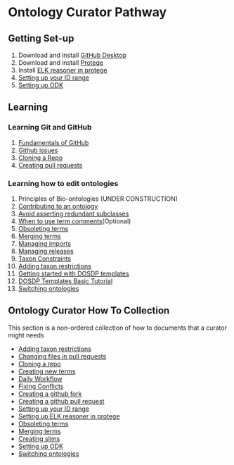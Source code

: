 # Ontology Curator Pathway

## Getting Set-up

1. Download and install [GitHub Desktop](https://desktop.github.com/)
2. Download and install [Protege](https://protege.stanford.edu/products.php)
3. Install [ELK reasoner in protege](../howto/installiong_elk_in_protege.md)
4. [Setting up your ID range](../howto/idrange.md)
5. [Setting up ODK](../howto/odk_setup.md)

## Learning

### Learning Git and GitHub

1. [Fundamentals of GitHub](../tutorial/github_fundamentals.md)
2. [Github issues](../tutorial/github_issues.md)
3. [Cloning a Repo](../howto/clone_mondo_repo.md)
4. [Creating pull requests](../howto/github_create_pull_request.md)

### Learning how to edit ontologies
1. Principles of Bio-ontologies (UNDER CONSTRUCTION)
2. [Contributing to an ontology](../lessons/contributing_to_obo_ontologies.md)
3. [Avoid asserting redundant subclasses](../discussion/DeletingAssertedSubClasses.md)
4. [When to use term comments](../discussion/TermComments.md)(Optional)
5. [Obsoleting terms](../howto/ObsoleteTerm.md)
6. [Merging terms](../howto/MergeTerms.md)
7. [Managing imports](../tutorials/managing-dynamic-imports-odk.md)
8. [Managing releases](../tutorials/managing-ontology-releases-odk.md)
9. [Taxon Constraints](../discussion/taxon-constraints-explainer.md)
10. [Adding taxon restrictions](../howto/add_taxon_restrictions.md)
11. [Getting started with DOSDP templates](../tutorial/dosdp_overview.md)
12. [DOSDP Templates Basic Tutorial](../tutorial/dosdp_template.md)
13. [Switching ontologies](../howto/switching_ontologies.md)

## Ontology Curator How To Collection
This section is a non-ordered collection of how to documents that a curator might needs
- [Adding taxon restrictions](../howto/add_taxon_restrictions.md)
- [Changing files in pull requests](../howto/change_files_pull_request.md)
- [Cloning a repo](../howto/clone_mondo_repo.md)
- [Creating new terms](../howto/CreateNewTerm.md)
- [Daily Workflow](../howto/DailyWorkflow.md)
- [Fixing Conflicts](../howto/fixing-conflicts.md)
- [Creating a github fork](../howto/github_create_fork.md)
- [Creating a github pull request](../howto/github_create_pull_request.md)
- [Setting up your ID range](../howto/idrange.md)
- [Setting up ELK reasoner in protege](../howto/installiong_elk_in_protege.md)
- [Obsoleting terms](../howto/ObsoleteTerm.md)
- [Merging terms](../howto/MergeTerms.md)
- [Creating slims](../howto/NewSlim.md)
- [Setting up ODK](../howto/odk_setup.md)
- [Switching ontologies](../howto/switching_ontologies.md)

